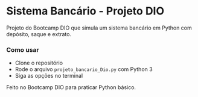 # Sistema Bancário - Projeto DIO

Projeto do Bootcamp DIO que simula um sistema bancário em Python com depósito, saque e extrato.

### Como usar

- Clone o repositório  
- Rode o arquivo `projeto_bancario_Dio.py` com Python 3  
- Siga as opções no terminal

Feito no Bootcamp DIO para praticar Python básico.
